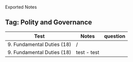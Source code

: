 Exported Notes

## Tag: Polity and Governance

| Test                       | Notes       | question |
| -------------------------- | ----------- | -------- |
| 9. Fundamental Duties (18) | /           |          |
| 9. Fundamental Duties (18) | test - test |          |
